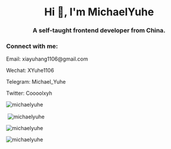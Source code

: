 <h1 align="center">Hi 👋, I'm MichaelYuhe</h1>
<h3 align="center">A self-taught frontend developer from China.</h3>

<h3 align="left">Connect with me:</h3>
<p align="left">
  Email: xiayuhang1106@gmail.com
</p>
<p align="left">  
  Wechat: XYuhe1106
</p>
<p align="left">  
  Telegram: Michael_Yuhe
</p>
<p align="left">  
  Twitter: Coooolxyh
</p>


<p><img align="center" src="https://github-readme-stats.vercel.app/api/top-langs?username=michaelyuhe&show_icons=true&locale=en&layout=compact&hide=html" alt="michaelyuhe" /></p>

<p>&nbsp;<img align="center" src="https://github-readme-stats.vercel.app/api?username=michaelyuhe&show_icons=true&locale=en&count_private=true" alt="michaelyuhe" /></p>

<p><img align="center" src="https://github-readme-streak-stats.herokuapp.com/?user=michaelyuhe&" alt="michaelyuhe" /></p>

<p align="left"> <img src="https://komarev.com/ghpvc/?username=michaelyuhe&label=Profile%20views&color=0e75b6&style=flat" alt="michaelyuhe" /> </p>
